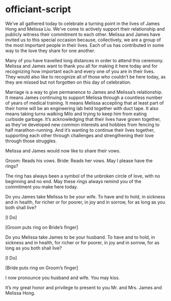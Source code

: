 # officiant-script
We’ve all gathered today to celebrate a turning point in the lives of James Hong and Melissa Liu.  We’ve come to actively support their relationship and publicly witness their commitment to each other. Melissa and James have invited us to this special occasion because, collectively, we are a group of the most important people in their lives. Each of us has contributed in some way to the love they share for one another.

Many of you have travelled long distances in order to attend this ceremony. Melissa and James want to thank you all for making it here today and for recognizing how important each and every one of you are in their lives. They would also like to recognize all of those who couldn’t be here today, as they are missed but not forgotten on this day of celebration.

Marriage is a way to give permanence to James and Melissa’s relationship.  It means James continuing to support Melissa through a countless number of years of medical training. It means Melissa accepting that at least part of their home will be an engineering lab held together with duct tape. It also means taking turns walking Milo and trying to keep him from eating curbside garbage. It’s acknowledging that their lives have grown together, as they’ve developed new common interests and hobbies from fencing to half marathon-running. And it’s wanting to continue their lives together, supporting each other through challenges and strengthening their love through those struggles.

Melissa and James would now like to share their vows.
 
Groom: Reads his vows.
Bride: Reads her vows.
May I please have the rings?

The ring has always been a symbol of the unbroken circle of love, with no beginning and no end. May these rings always remind you of the commitment you make here today.

Do you James take Melissa to be your wife.
To have and to hold,
in sickness and in health,
for richer or for poorer,
in joy and in sorrow,
for as long as you both shall live?

[I Do]

[Groom puts ring on Bride’s finger]

Do you Melissa take James to be your husband.
To have and to hold,
in sickness and in health,
for richer or for poorer,
in joy and in sorrow,
for as long as you both shall live?

[I Do]

[Bride puts ring on Groom’s finger]

I now pronounce you husband and wife. You may kiss.

It’s my great honor and privilege to present to you Mr. and Mrs. James and Melissa Hong.
